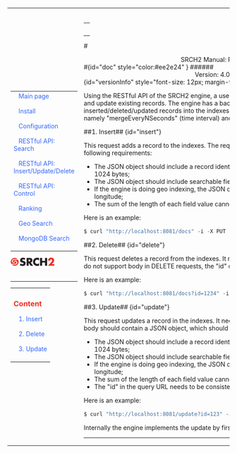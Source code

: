 
<table style="width:100%;table-layout:fixed" ><tr>
	
<td id="sideBarTd" style="width:25%"> 

<div id="sidebar"> <!-- Sidebar -->

<div id="linkpool" > <!-- Links to main pages, id=linkpool-->
<table><tbody><tr><td>
&nbsp;&nbsp;&nbsp;<a style="text-decoration: none;color:#3366FF" href="./main.html">Main page</a><br><br>
&nbsp;&nbsp;&nbsp;<a style="text-decoration: none;color:#3366FF" href="./install.html">Install</a><br><br>
&nbsp;&nbsp;&nbsp;<a style="text-decoration: none;color:#3366FF" href="./configuration.html">Configuration</a><br><br>
&nbsp;&nbsp;&nbsp;<a style="text-decoration: none;color:#3366FF" href="./restful-search.html">RESTful API: Search</a><br><br>
&nbsp;&nbsp;&nbsp;<a style="text-decoration: none;color:#3366FF" href="./restful-insert-update-delete.html">RESTful API: Insert/Update/Delete</a><br><br>
&nbsp;&nbsp;&nbsp;<a style="text-decoration: none;color:#3366FF" href="./restful-control.html">RESTful API: Control</a><br><br>
&nbsp;&nbsp;&nbsp;<a style="text-decoration: none;color:#3366FF" href="./ranking.html">Ranking</a></br><br>
&nbsp;&nbsp;&nbsp;<a style="text-decoration: none;color:#3366FF" href="./geo.html">Geo Search</a></br><br>
&nbsp;&nbsp;&nbsp;<a style="text-decoration: none;color:#3366FF" href="./mongodb.html">MongoDB Search</a></br><br>
</td></tr></tbody></table>
<span ><a  href="http://www.srch2.com" target="_blankt"><img  style="width:100px" src="images/logo.png" /></a></span></br></br>
</div> <!-- Links to main pages, id=linkpool-->
<hr/>
<div id="content" > <!-- Table of content, id=content-->
<table><tbody><tr><td>
<div><h3><a style="text-decoration: none;color:#ee2e24" href="#doc">Content</a></h3></div>
&nbsp;&nbsp;&nbsp;<a style="text-decoration: none;color:#3366FF" href="#insert">1. Insert</a><br><br>
&nbsp;&nbsp;&nbsp;<a style="text-decoration: none;color:#3366FF" href="#delete">2. Delete</a><br><br>
&nbsp;&nbsp;&nbsp;<a style="text-decoration: none;color:#3366FF" href="#update">3. Update</a><br><br>

</td></tr></tbody></table>

</div> <!-- Table of content, id=content-->
</div> <!-- Sidebar -->

</td>

<td id="docBody" style="width:70%">
</br>
<div><table><tbody><tr><td>
<div><h3><a style="text-decoration: none;color:#ee2e24" href="#doc"></a></h3></div>

</td></tr></tbody></table></div>

#<center>SRCH2 Manual: RESTful API - Insert/Delete/Update</center>#{id="doc" style="color:#ee2e24" }
######<center>Version: 4.0.0, Date: September 27, 2013</center>{id="versionInfo" style="font-size: 12px; margin-top: -20px;"}

Using the RESTful API of the SRCH2 engine, a user can send requests to insert new records, delete existing records, and update existing records.  The engine has a background thread that periodically merges the inserted/deleted/updated records into the indexes, based on two parameters specified in the configuration file, namely "mergeEveryNSeconds" (time interval) and "mergeEveryMWrites" (number of write requests) .

##1. Insert## {id="insert"}

This request adds a record to the indexes. The request body should contain a JSON object, which should meet the following requirements:

 - The JSON object should include a record identifier (e.g., "id"), which should be a non-empty string no longer than 1024 bytes;
 - The JSON object should include searchable fields defined in the [configuration file](example-demo/srch2-config.xml) and their corresponding values;
 - If the engine is doing geo indexing, the JSON object should include a location specified by a latitude and a longitude;
 - The sum of the length of each field value cannot be greater than 100 kilobytes.

Here is an example:

```python
$ curl "http://localhost:8081/docs" -i -X PUT -d '{"id" : "1234", "name" : "Toy Story", "category" : "shop"}'
```

##2. Delete## {id="delete"}

This request deletes a record from the indexes. It needs to provide the "id" of the record to be deleted. For clients that do not support body in DELETE requests, the "id" can be sent in the query string one time per record.

Here is an example: 
```python
$ curl "http://localhost:8081/docs?id=1234" -i -X DELETE
```

##3. Update## {id="update"}

This request updates a record in the indexes. It needs to provide the "id" of the record to be updated. The request body should contain a JSON object, which should meet the following requirements:

 - The JSON object should include a record identifier (e.g., "id"), which should be a non-empty string no longer than 1024 bytes;
 - The JSON object should include searchable fields defined in the [configuration file](example-demo/srch2-config.xml) and their corresponding values;
 - If the engine is doing geo indexing, the JSON object should include a location specified by a latitude and a longitude;
 - The sum of the length of each field value cannot be greater than 100 kilobytes;
 - The "id" in the query URL needs to be consistent with the "id" in the JSON object.

Here is an example: 

```python
$ curl "http://localhost:8081/update?id=123" -i -X PUT -d '{"id":"123","name":"Brave", "category":"shop"}'
```

Internally the engine implements the update by first deleting the old record, then inserting the new record.

<hr/>
<link rel="stylesheet" type="text/css" href="documentation.css">

<script type="text/javascript" src="setSizes.js"></script>
<script>

setSizes();
window.onresize = setSizes
</script>

<script language="javascript"> 
months = ['January', 'Febraury', 'March', 'April', 'May', 'June', 'July', 'August', 'September', 'October', 'November', 'December']; 
var theDate = new Date(document.lastModified); 
theDate.setHours(theDate.getHours() - 7)
with (theDate) { 
document.write("<div align=right>Last Updated: " + months[getMonth()] + ' ' + getDate()  +', ' + getFullYear() +', ' + getHours() + ':' + ("0" + getMinutes()).slice(-2) + " PST  </div>") 
} 
</script>